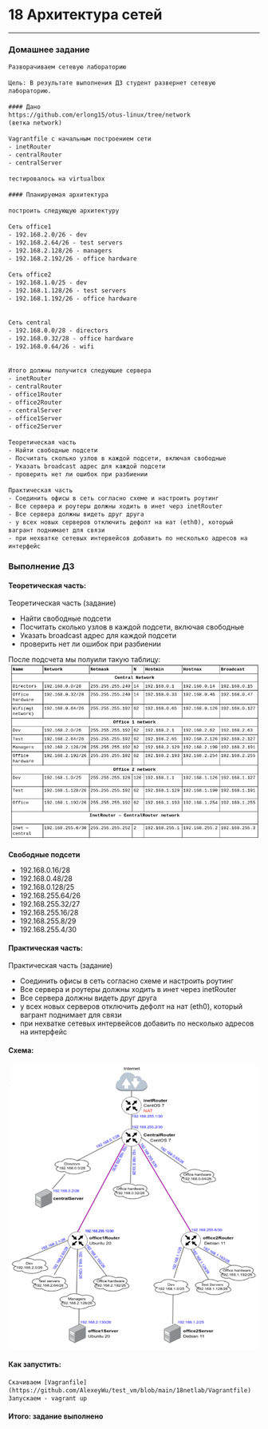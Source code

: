 # 18 Архитектура сетей
-----------------------------------------------------------------------
### Домашнее задание
```
Разворачиваем сетевую лабораторию

Цель: В результате выполнения ДЗ студент развернет сетевую лабораторию.

#### Дано
https://github.com/erlong15/otus-linux/tree/network
(ветка network)

Vagrantfile с начальным построением сети
- inetRouter
- centralRouter
- centralServer

тестировалось на virtualbox

#### Планируемая архитектура

построить следующую архитектуру

Сеть office1
- 192.168.2.0/26 - dev
- 192.168.2.64/26 - test servers
- 192.168.2.128/26 - managers
- 192.168.2.192/26 - office hardware

Сеть office2
- 192.168.1.0/25 - dev
- 192.168.1.128/26 - test servers
- 192.168.1.192/26 - office hardware


Сеть central
- 192.168.0.0/28 - directors
- 192.168.0.32/28 - office hardware
- 192.168.0.64/26 - wifi


Итого должны получится следующие сервера
- inetRouter
- centralRouter
- office1Router
- office2Router
- centralServer
- office1Server
- office2Server

Теоретическая часть
- Найти свободные подсети
- Посчитать сколько узлов в каждой подсети, включая свободные
- Указать broadcast адрес для каждой подсети
- проверить нет ли ошибок при разбиении

Практическая часть
- Соединить офисы в сеть согласно схеме и настроить роутинг
- Все сервера и роутеры должны ходить в инет черз inetRouter
- Все сервера должны видеть друг друга
- у всех новых серверов отключить дефолт на нат (eth0), который вагрант поднимает для связи
- при нехватке сетевых интервейсов добавить по несколько адресов на интерфейс

```

### Выполнение ДЗ

#### Теоретическая часть:

Теоретическая часть (задание)
- Найти свободные подсети
- Посчитать сколько узлов в каждой подсети, включая свободные
- Указать broadcast адрес для каждой подсети
- проверить нет ли ошибок при разбиении

После подсчета мы полуили такую таблицу:
![image](https://github.com/AlexeyWu/test_vm/blob/main/18netlab/pict/tabl.png)

**Свободные подсети**

* 192.168.0.16/28 
* 192.168.0.48/28
* 192.168.0.128/25
* 192.168.255.64/26
* 192.168.255.32/27
* 192.168.255.16/28
* 192.168.255.8/29
* 192.168.255.4/30 


#### Практическая часть:

Практическая часть (задание)
- Соединить офисы в сеть согласно схеме и настроить роутинг
- Все сервера и роутеры должны ходить в инет через inetRouter
- Все сервера должны видеть друг друга
- у всех новых серверов отключить дефолт на нат (eth0), который вагрант поднимает для связи
- при нехватке сетевых интервейсов добавить по несколько адресов на интерфейс


#### Схема:

![image](https://github.com/AlexeyWu/test_vm/blob/main/18netlab/pict/skhema.png)

#### Как запустить:

```
Скачиваем [Vagranfile](https://github.com/AlexeyWu/test_vm/blob/main/18netlab/Vagrantfile)
Запускаем - vagrant up
```


#### Итого: задание выполнено
